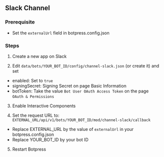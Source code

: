## Slack Channel

### Prerequisite

- Set the `externalUrl` field in botpress.config.json

### Steps

1. Create a new app on Slack

2. Edit `data/bots/YOUR_BOT_ID/config/channel-slack.json` (or create it) and set

- enabled: Set to `true`
- signingSecret: Signing Secret on page Basic Information
- botToken: Take the value `Bot User OAuth Access Token` on the page `OAuth & Permissions`

3. Enable Interactive Components

4. Set the request URL to: `EXTERNAL_URL/api/v1/bots/YOUR_BOT_ID/mod/channel-slack/callback`

- Replace EXTERNAL_URL by the value of `externalUrl` in your botpress.config.json
- Replace YOUR_BOT_ID by your bot ID

5. Restart Botpress
